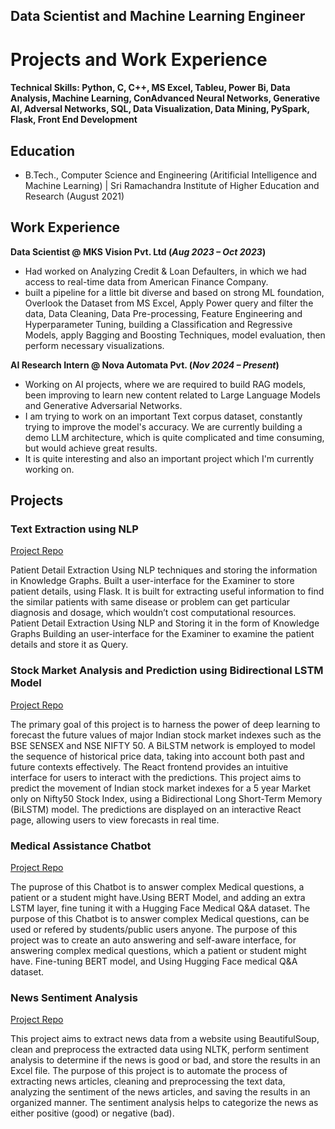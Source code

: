 ## Data Scientist and Machine Learning Engineer
# Projects and Work Experience

#### Technical Skills: Python, C, C++, MS Excel, Tableu, Power Bi, Data Analysis, Machine Learning, ConAdvanced Neural Networks, Generative AI, Adversal Networks, SQL, Data Visualization, Data Mining, PySpark, Flask, Front End Development

## Education	        		
- B.Tech., Computer Science and Engineering (Aritificial Intelligence and Machine Learning) | Sri Ramachandra Institute of Higher Education and Research (August 2021)

## Work Experience
**Data Scientist @ MKS Vision Pvt. Ltd (_Aug 2023 – Oct 2023_)**
- Had worked on Analyzing Credit & Loan Defaulters, in which we had access to real-time data from American Finance Company.
- built a pipeline for a little bit diverse and based on strong ML foundation, Overlook the Dataset from MS Excel, Apply Power query and filter the data, Data Cleaning, Data Pre-processing, Feature Engineering and Hyperparameter Tuning, building a Classification and Regressive Models, apply Bagging and Boosting Techniques, model evaluation, then perform necessary visualizations.

**AI Research Intern @ Nova Automata Pvt. (_Nov 2024 – Present_)**
- Working on AI projects, where we are required to build RAG models, been improving to learn new content related to Large Language Models and Generative Adversarial Networks.
- I am trying to work on an important Text corpus dataset, constantly trying to improve the model's accuracy. We are currently building a demo LLM architecture, which is quite complicated and time consuming, but would achieve great results.
- It is quite interesting and also an important project which I'm currently working on.

## Projects
### Text Extraction using NLP
[Project Repo](https://github.com/Partha-Guntur/Text-Extraction-using-NLP.git)

Patient Detail Extraction Using NLP techniques and storing the information in Knowledge Graphs. Built a user-interface for the Examiner to store patient details, using Flask. It is built for extracting useful information to find the similar patients with same disease or problem can get particular diagnosis and dosage, which wouldn’t cost computational resources.
Patient Detail Extraction Using NLP and Storing it in the form of Knowledge Graphs Building an user-interface for the Examiner to examine the patient details and store it as Query.


### Stock Market Analysis and Prediction using Bidirectional LSTM Model
[Project Repo](https://github.com/Partha-Guntur/BiLSTM-Stock-Market-Analysis.git)

The primary goal of this project is to harness the power of deep learning to forecast the future values of major Indian stock market indexes such as the BSE SENSEX and NSE NIFTY 50. A BiLSTM network is employed to model the sequence of historical price data, taking into account both past and future contexts effectively. The React frontend provides an intuitive interface for users to interact with the predictions. This project aims to predict the movement of Indian stock market indexes for a 5 year Market only on Nifty50 Stock Index, using a Bidirectional Long Short-Term Memory (BiLSTM) model. The predictions are displayed on an interactive React page, allowing users to view forecasts in real time.


### Medical Assistance Chatbot
[Project Repo](https://github.com/Partha-Guntur/Medical-Assistance-Chatbot.git)

The puprose of this Chatbot is to answer complex Medical questions, a patient or a student might have.Using BERT Model, and adding an extra LSTM layer, fine tuning it with a Hugging Face Medical Q&A dataset. The purpose of this Chatbot is to answer complex Medical questions, can be used or refered by students/public users anyone. The purpose of this project was to create an auto answering and self-aware interface, for answering complex medical questions, which a patient or student might have. Fine-tuning BERT model, and Using Hugging Face medical Q&A dataset.

### News Sentiment Analysis
[Project Repo](https://github.com/Partha-Guntur/News-Analysis-Web-Scrapping.git)

This project aims to extract news data from a website using BeautifulSoup, clean and preprocess the extracted data using NLTK, perform sentiment analysis to determine if the news is good or bad, and store the results in an Excel file. The purpose of this project is to automate the process of extracting news articles, cleaning and preprocessing the text data, analyzing the sentiment of the news articles, and saving the results in an organized manner. The sentiment analysis helps to categorize the news as either positive (good) or negative (bad).



